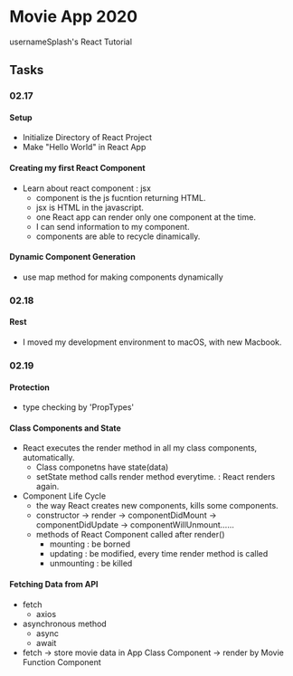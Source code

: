# Movie App 2020

usernameSplash's React Tutorial

## Tasks

### 02.17

#### Setup

- Initialize Directory of React Project
- Make "Hello World" in React App

#### Creating my first React Component

- Learn about react component : jsx
  - component is the js fucntion returning HTML.
  - jsx is HTML in the javascript.
  - one React app can render only one component at the time.
  - I can send information to my component.
  - components are able to recycle dinamically.

#### Dynamic Component Generation

- use map method for making components dynamically


### 02.18
#### Rest
- I moved my development environment to macOS, with new Macbook.

### 02.19
#### Protection
- type checking by 'PropTypes'
#### Class Components and State
- React executes the render method in all my class components, automatically.
  - Class componetns have state(data)
  - setState method calls render method everytime. : React renders again.
- Component Life Cycle
  - the way React creates new components, kills some components.
  - constructor -> render -> componentDidMount -> componentDidUpdate -> componentWillUnmount……
  - methods of React Component called after render()
    - mounting : be borned
    - updating : be modified, every time render method is called
    - unmounting : be killed
#### Fetching Data from API
- fetch
  - axios
- asynchronous method
  - async
  - await
- fetch -> store movie data in App Class Component -> render by Movie Function Component